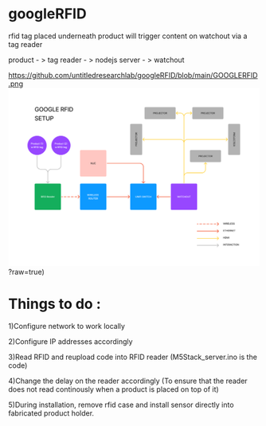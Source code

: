 # googleRFID


rfid tag placed underneath product will trigger content on watchout via a tag reader

product - > tag reader - > nodejs server - > watchout 

https://github.com/untitledresearchlab/googleRFID/blob/main/GOOGLERFID.png
![alt text](https://github.com/untitledresearchlab/googleRFID/blob/main/GOOGLERFID.png)?raw=true)

# Things to do :
1)Configure network to work locally

2)Configure IP addresses accordingly

3)Read RFID and reupload code into RFID reader (M5Stack_server.ino is the code)

4)Change the delay on the reader accordingly (To ensure that the reader does not read continously when a product is placed on top of it)

5)During installation, remove rfid case and install sensor directly into fabricated product holder.
